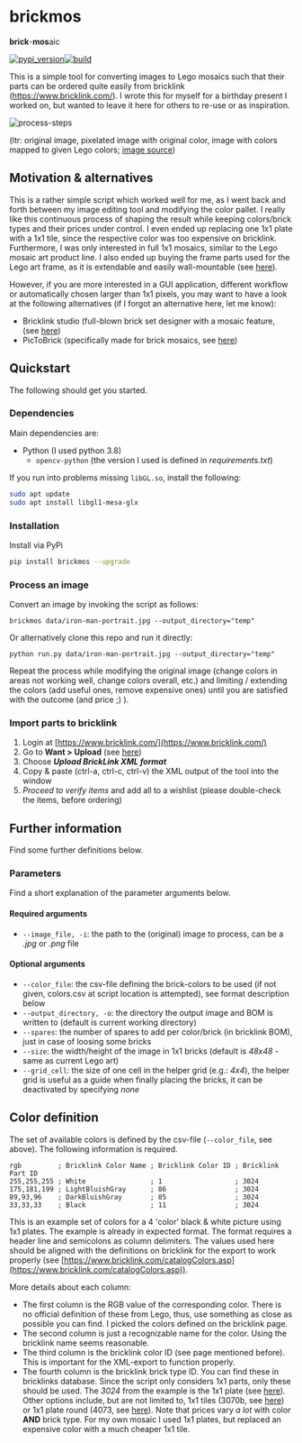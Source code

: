 # brickmos

**brick**-**mos**aic

[![pypi_version](https://img.shields.io/pypi/v/brickmos?label=pypi)](https://pypi.org/project/brickmos)[![build](https://github.com/merschformann/brickmos/actions/workflows/build.yml/badge.svg)](https://github.com/merschformann/brickmos/actions/workflows/build.yml)

This is a simple tool for converting images to Lego mosaics such that their
parts can be ordered quite easily from bricklink (https://www.bricklink.com/).
I wrote this for myself for a birthday present I worked on, but wanted to leave
it here for others to re-use or as inspiration.

![process-steps](https://raw.githubusercontent.com/merschformann/brickmos/main/material/process-steps.svg)

(ltr: original image, pixelated image with original color, image with colors
mapped to given Lego colors; [image source](https://www.vincenthie.com/gallery/disney/ironmanportrait))  

## Motivation & alternatives

This is a rather simple script which worked well for me, as I went back and
forth between my image editing tool and modifying the color pallet. I really
like this continuous process of shaping the result while keeping colors/brick
types and their prices under control. I even ended up replacing one 1x1 plate
with a 1x1 tile, since the respective color was too expensive on bricklink.
Furthermore, I was only interested in full 1x1 mosaics, similar to the Lego
mosaic art product line. I also ended up buying the frame parts used for the
Lego art frame, as it is extendable and easily wall-mountable (see [here](https://www.lego.com/de-de/campaigns/art/)).

However, if you are more interested in a GUI application, different workflow or
automatically chosen larger than 1x1 pixels, you may want to have a look at the
following alternatives (if I forgot an alternative here, let me know):

- Bricklink studio (full-blown brick set designer with a mosaic feature, (see
  [here](https://www.bricklink.com/v3/studio/download.page))
- PicToBrick (specifically made for brick mosaics, see [here](http://www.pictobrick.de/en/pictobrick.shtml))

## Quickstart

The following should get you started.

### Dependencies

Main dependencies are:

- Python (I used python 3.8)
  - `opencv-python` (the version I used is defined in _requirements.txt_)

If you run into problems missing `libGL.so`, install the following:

```bash
sudo apt update
sudo apt install libgl1-mesa-glx
```

### Installation

Install via PyPi

```bash
pip install brickmos --upgrade
```

### Process an image

Convert an image by invoking the script as follows:

`brickmos data/iron-man-portrait.jpg --output_directory="temp"`

Or alternatively clone this repo and run it directly:

`python run.py data/iron-man-portrait.jpg --output_directory="temp"`

Repeat the process while modifying the original image (change colors in areas
not working well, change colors overall, etc.) and limiting / extending the
colors (add useful ones, remove expensive ones) until you are satisfied with the
outcome (and price ;) ).

### Import parts to bricklink

1. Login at [https://www.bricklink.com/](https://www.bricklink.com/)
1. Go to __Want > Upload__ (see [here](https://www.bricklink.com/v2/wanted/upload.page))
1. Choose ___Upload BrickLink XML format___
1. Copy & paste (ctrl-a, ctrl-c, ctrl-v) the XML output of the tool into the window
1. _Proceed to verify items_ and add all to a wishlist (please double-check the
   items, before ordering)

## Further information

Find some further definitions below.

### Parameters

Find a short explanation of the parameter arguments below.

#### Required arguments

- `--image_file, -i`: the path to the (original) image to process, can be a
  _.jpg_  or _.png_ file

#### Optional arguments

- `--color_file`: the csv-file defining the brick-colors to be used (if not
  given, colors.csv at script location is attempted), see format description
  below
- `--output_directory, -o`: the directory the output image and BOM is written to
  (default is current working directory)
- `--spares`: the number of spares to add per color/brick (in bricklink BOM),
  just in case of loosing some bricks
- `--size`: the width/height of the image in 1x1 bricks (default is _48x48_ -
  same as current Lego art)
- `--grid_cell`: the size of one cell in the helper grid (e.g.: _4x4_), the
  helper grid is useful as a guide when finally placing the bricks, it can be
  deactivated by specifying _none_

## Color definition

The set of available colors is defined by the csv-file (`--color_file`, see
above). The following information is required.

```text
rgb         ; Bricklink Color Name ; Bricklink Color ID ; Bricklink Part ID
255,255,255 ; White                ; 1                  ; 3024
175,181,199 ; LightBluishGray      ; 86                 ; 3024
89,93,96    ; DarkBluishGray       ; 85                 ; 3024
33,33,33    ; Black                ; 11                 ; 3024
```

This is an example set of colors for a 4 'color' black & white picture using 1x1
plates. The example is already in expected format. The format requires a header
line and semicolons as column delimiters. The values used here should be aligned
with the definitions on bricklink for the export to work properly (see
[https://www.bricklink.com/catalogColors.asp](https://www.bricklink.com/catalogColors.asp)).

More details about each column:

- The first column is the RGB value of the corresponding color. There is no
  official definition of these from Lego, thus, use something as close as
  possible you can find. I picked the colors defined on the bricklink page.
- The second column is just a recognizable name for the color. Using the
  bricklink name seems reasonable.
- The third column is the bricklink color ID (see page mentioned before). This
  is important for the XML-export to function properly.
- The fourth column is the bricklink brick type ID. You can find these in
  bricklinks database. Since the script only considers 1x1 parts, only these
  should be used. The _3024_ from the example is the 1x1 plate (see [here](https://www.bricklink.com/v2/catalog/catalogitem.page?P=3024#T=C)).
  Other options include, but are not limited to, 1x1 tiles (3070b, see [here](https://www.bricklink.com/v2/catalog/catalogitem.page?P=3070b#T=C))
  or 1x1 plate round (4073, see [here](https://www.bricklink.com/v2/catalog/catalogitem.page?P=4073#T=C)).
  Note that prices vary _a lot_ with color **AND** brick type. For my own mosaic
  I used 1x1 plates, but replaced an expensive color with a much cheaper 1x1
  tile.  
